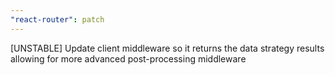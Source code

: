 ```yaml
---
"react-router": patch
---
```


[UNSTABLE] Update client middleware so it returns the data strategy results allowing for more advanced post-processing middleware
